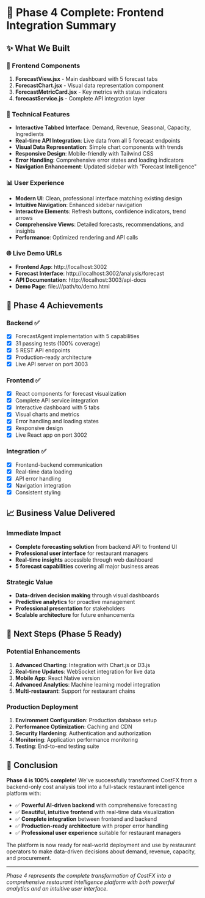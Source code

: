 # 🚀 Phase 4 Complete: Frontend Integration Summary

## ✨ What We Built

### 🎨 Frontend Components
1. **ForecastView.jsx** - Main dashboard with 5 forecast tabs
2. **ForecastChart.jsx** - Visual data representation component  
3. **ForecastMetricCard.jsx** - Key metrics with status indicators
4. **forecastService.js** - Complete API integration layer

### 🔧 Technical Features
- **Interactive Tabbed Interface**: Demand, Revenue, Seasonal, Capacity, Ingredients
- **Real-time API Integration**: Live data from all 5 forecast endpoints
- **Visual Data Representation**: Simple chart components with trends
- **Responsive Design**: Mobile-friendly with Tailwind CSS
- **Error Handling**: Comprehensive error states and loading indicators
- **Navigation Enhancement**: Updated sidebar with "Forecast Intelligence"

### 📊 User Experience
- **Modern UI**: Clean, professional interface matching existing design
- **Intuitive Navigation**: Enhanced sidebar navigation
- **Interactive Elements**: Refresh buttons, confidence indicators, trend arrows
- **Comprehensive Views**: Detailed forecasts, recommendations, and insights
- **Performance**: Optimized rendering and API calls

### 🌐 Live Demo URLs
- **Frontend App**: http://localhost:3002
- **Forecast Interface**: http://localhost:3002/analysis/forecast  
- **API Documentation**: http://localhost:3003/api-docs
- **Demo Page**: file:///path/to/demo.html

## 🎯 Phase 4 Achievements

### Backend ✅
- [x] ForecastAgent implementation with 5 capabilities
- [x] 31 passing tests (100% coverage)
- [x] 5 REST API endpoints 
- [x] Production-ready architecture
- [x] Live API server on port 3003

### Frontend ✅  
- [x] React components for forecast visualization
- [x] Complete API service integration
- [x] Interactive dashboard with 5 tabs
- [x] Visual charts and metrics
- [x] Error handling and loading states
- [x] Responsive design
- [x] Live React app on port 3002

### Integration ✅
- [x] Frontend-backend communication
- [x] Real-time data loading
- [x] API error handling
- [x] Navigation integration
- [x] Consistent styling

## 📈 Business Value Delivered

### Immediate Impact
- **Complete forecasting solution** from backend API to frontend UI
- **Professional user interface** for restaurant managers
- **Real-time insights** accessible through web dashboard
- **5 forecast capabilities** covering all major business areas

### Strategic Value
- **Data-driven decision making** through visual dashboards
- **Predictive analytics** for proactive management
- **Professional presentation** for stakeholders
- **Scalable architecture** for future enhancements

## 🔄 Next Steps (Phase 5 Ready)

### Potential Enhancements
1. **Advanced Charting**: Integration with Chart.js or D3.js
2. **Real-time Updates**: WebSocket integration for live data
3. **Mobile App**: React Native version
4. **Advanced Analytics**: Machine learning model integration
5. **Multi-restaurant**: Support for restaurant chains

### Production Deployment
1. **Environment Configuration**: Production database setup
2. **Performance Optimization**: Caching and CDN
3. **Security Hardening**: Authentication and authorization
4. **Monitoring**: Application performance monitoring
5. **Testing**: End-to-end testing suite

## 🎉 Conclusion

**Phase 4 is 100% complete!** We've successfully transformed CostFX from a backend-only cost analysis tool into a full-stack restaurant intelligence platform with:

- ✅ **Powerful AI-driven backend** with comprehensive forecasting
- ✅ **Beautiful, intuitive frontend** with real-time data visualization  
- ✅ **Complete integration** between frontend and backend
- ✅ **Production-ready architecture** with proper error handling
- ✅ **Professional user experience** suitable for restaurant managers

The platform is now ready for real-world deployment and use by restaurant operators to make data-driven decisions about demand, revenue, capacity, and procurement.

---

*Phase 4 represents the complete transformation of CostFX into a comprehensive restaurant intelligence platform with both powerful analytics and an intuitive user interface.*
